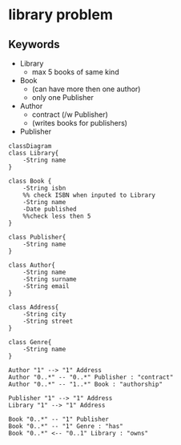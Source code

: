 # library problem

## Keywords
- Library
    - max 5 books of same kind
- Book
    - (can have more then one author)
    - only one Publisher 
- Author
    - contract (/w Publisher)
    - (writes books for publishers)
- Publisher


```mermaid
classDiagram
class Library{
    -String name
}

class Book {
    -String isbn 
    %% check ISBN when inputed to Library
    -String name
    -Date published 
    %%check less then 5 
}

class Publisher{
    -String name
}

class Author{
    -String name
    -String surname
    -String email
}

class Address{
    -String city
    -String street
}

class Genre{
    -String name
}

Author "1" --> "1" Address 
Author "0..*" -- "0..*" Publisher : "contract"
Author "0..*" -- "1..*" Book : "authorship"

Publisher "1" --> "1" Address
Library "1" --> "1" Address

Book "0..*" -- "1" Publisher
Book "0..*" -- "1" Genre : "has"
Book "0..*" <-- "0..1" Library : "owns" 
```

